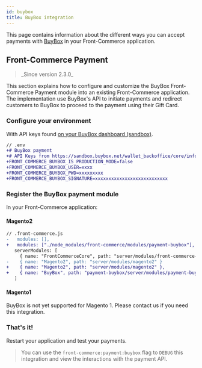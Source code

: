 ```yaml
---
id: buybox
title: BuyBox integration
---
```


This page contains information about the different ways you can accept payments with [BuyBox](https://www.buybox.net/) in your Front-Commerce application.

## Front-Commerce Payment

<blockquote class="feature--new">
_Since version 2.3.0_
</blockquote>

This section explains how to configure and customize the BuyBox Front-Commerce Payment module into an existing Front-Commerce application. The implementation use BuyBox's API to initiate payments and redirect customers to BuyBox to proceed to the payment using their Gift Card.

### Configure your environment

With API keys found [on your BuyBox dashboard (sandbox)](https://sandbox.buybox.net/wallet_backoffice/core/infos.php).

```diff
// .env
+# BuyBox payment
+# API Keys from https://sandbox.buybox.net/wallet_backoffice/core/infos.php
+FRONT_COMMERCE_BUYBOX_IS_PRODUCTION_MODE=false
+FRONT_COMMERCE_BUYBOX_USER=xxxx
+FRONT_COMMERCE_BUYBOX_PWD=xxxxxxxxx
+FRONT_COMMERCE_BUYBOX_SIGNATURE=xxxxxxxxxxxxxxxxxxxxxxxxxxx
```

### Register the BuyBox payment module

In your Front-Commerce application:

#### Magento2

```diff
// .front-commerce.js
-   modules: [],
+   modules: ["./node_modules/front-commerce/modules/payment-buybox"],
   serverModules: [
     { name: "FrontCommerceCore", path: "server/modules/front-commerce-core" },
-    { name: "Magento2", path: "server/modules/magento2" }
+    { name: "Magento2", path: "server/modules/magento2" },
+    { name: "BuyBox", path: "payment-buybox/server/modules/payment-buybox" }
   ]
```

#### Magento1

BuyBox is not yet supported for Magento 1. Please contact us if you need this integration.

### That's it!

Restart your application and test your payments.

> You can use the `front-commerce:payment:buybox` flag to `DEBUG` this integration and view the interactions with the payment API.
